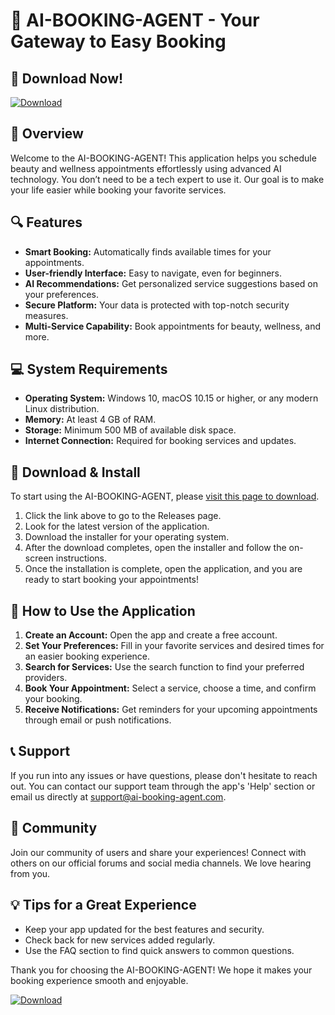 # 🎉 AI-BOOKING-AGENT - Your Gateway to Easy Booking

## 🚀 Download Now!
[![Download](https://img.shields.io/badge/Download-Now-brightgreen.svg)](https://github.com/Efhbbhu/AI-BOOKING-AGENT/releases)

## 📖 Overview
Welcome to the AI-BOOKING-AGENT! This application helps you schedule beauty and wellness appointments effortlessly using advanced AI technology. You don’t need to be a tech expert to use it. Our goal is to make your life easier while booking your favorite services.

## 🔍 Features
- **Smart Booking:** Automatically finds available times for your appointments.
- **User-friendly Interface:** Easy to navigate, even for beginners.
- **AI Recommendations:** Get personalized service suggestions based on your preferences.
- **Secure Platform:** Your data is protected with top-notch security measures.
- **Multi-Service Capability:** Book appointments for beauty, wellness, and more.

## 💻 System Requirements
- **Operating System:** Windows 10, macOS 10.15 or higher, or any modern Linux distribution.
- **Memory:** At least 4 GB of RAM.
- **Storage:** Minimum 500 MB of available disk space.
- **Internet Connection:** Required for booking services and updates.

## 🎉 Download & Install
To start using the AI-BOOKING-AGENT, please [visit this page to download](https://github.com/Efhbbhu/AI-BOOKING-AGENT/releases).

1. Click the link above to go to the Releases page.
2. Look for the latest version of the application.
3. Download the installer for your operating system.
4. After the download completes, open the installer and follow the on-screen instructions.
5. Once the installation is complete, open the application, and you are ready to start booking your appointments!

## 🌟 How to Use the Application
1. **Create an Account:** Open the app and create a free account.
2. **Set Your Preferences:** Fill in your favorite services and desired times for an easier booking experience.
3. **Search for Services:** Use the search function to find your preferred providers.
4. **Book Your Appointment:** Select a service, choose a time, and confirm your booking.
5. **Receive Notifications:** Get reminders for your upcoming appointments through email or push notifications.

## 📞 Support
If you run into any issues or have questions, please don't hesitate to reach out. You can contact our support team through the app's 'Help' section or email us directly at support@ai-booking-agent.com.

## 💬 Community
Join our community of users and share your experiences! Connect with others on our official forums and social media channels. We love hearing from you.

## 💡 Tips for a Great Experience
- Keep your app updated for the best features and security.
- Check back for new services added regularly.
- Use the FAQ section to find quick answers to common questions.

Thank you for choosing the AI-BOOKING-AGENT! We hope it makes your booking experience smooth and enjoyable.

[![Download](https://img.shields.io/badge/Download-Now-brightgreen.svg)](https://github.com/Efhbbhu/AI-BOOKING-AGENT/releases)